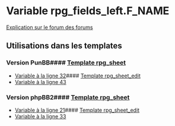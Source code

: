 # Variable rpg_fields_left.F_NAME
[Explication sur le forum des forums](http://forum.forumactif.com/t294113-listing-des-variables#rpg_fields_left.F_NAME)
## Utilisations dans les templates
### Version PunBB#### [Template rpg_sheet](punbb/rpg_sheet.md)
* [Variable à la ligne 32](../punbb/rpg_sheet.tpl#L32)#### [Template rpg_sheet_edit](punbb/rpg_sheet_edit.md)
* [Variable à la ligne 43](../punbb/rpg_sheet_edit.tpl#L43)
### Version phpBB2#### [Template rpg_sheet](subsilver/rpg_sheet.md)
* [Variable à la ligne 21](../subsilver/rpg_sheet.tpl#L21)#### [Template rpg_sheet_edit](subsilver/rpg_sheet_edit.md)
* [Variable à la ligne 33](../subsilver/rpg_sheet_edit.tpl#L33)